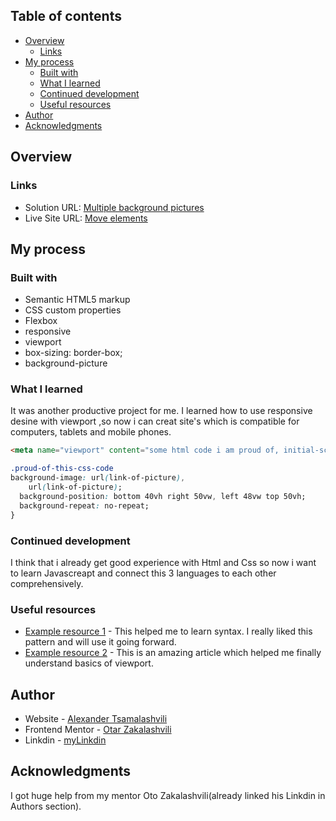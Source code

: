 ## Table of contents

- [Overview](#overview)
  - [Links](#links)
- [My process](#my-process)
  - [Built with](#built-with)
  - [What I learned](#what-i-learned)
  - [Continued development](#continued-development)
  - [Useful resources](#useful-resources)
- [Author](#author)
- [Acknowledgments](#acknowledgments)

## Overview

### Links

- Solution URL: [Multiple background pictures](https://www.w3schools.com/css/css3_backgrounds.asp)
- Live Site URL: [Move elements](https://flexboxfroggy.com/)

## My process

### Built with

- Semantic HTML5 markup
- CSS custom properties
- Flexbox
- responsive
- viewport
- box-sizing: border-box;
- background-picture

### What I learned

It was another productive project for me. I learned how to use responsive desine with viewport  ,so now i can creat site's which is compatible for computers, tablets and mobile phones.

```html
<meta name="viewport" content="some html code i am proud of, initial-scale=1.0" />
```

```css
.proud-of-this-css-code
background-image: url(link-of-picture),
    url(link-of-picture);
  background-position: bottom 40vh right 50vw, left 48vw top 50vh;
  background-repeat: no-repeat;
}
```

### Continued development
 
 I think that i already get good experience with Html and Css so now i want to learn Javascreapt and connect this 3 languages to each other comprehensively.

### Useful resources

- [Example resource 1](https://stackoverflow.com/questions/43224166/flexbox-layout-with-multiple-rows-having-3-items-in-each/) - This helped me to learn syntax. I really liked this pattern and will use it going forward.
- [Example resource 2](https://developer.mozilla.org/en-US/docs/Web/CSS/length) - This is an amazing article which helped me finally understand basics of viewport.

## Author

- Website - [Alexander Tsamalashvili](https://github.com/AlexTsamala)
- Frontend Mentor - [Otar Zakalashvili](https://www.linkedin.com/in/otarza/)
- Linkdin - [myLinkdin](https://www.linkedin.com/in/aleksandre-tsamalashvili-40501a1a0/)

## Acknowledgments

I got huge help from my mentor Oto Zakalashvili(already linked his Linkdin in Authors section).
